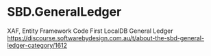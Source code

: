 # SBD.GeneralLedger
XAF, Entity Framework Code First LocalDB General Ledger
https://discourse.softwarebydesign.com.au/t/about-the-sbd-general-ledger-category/1612
